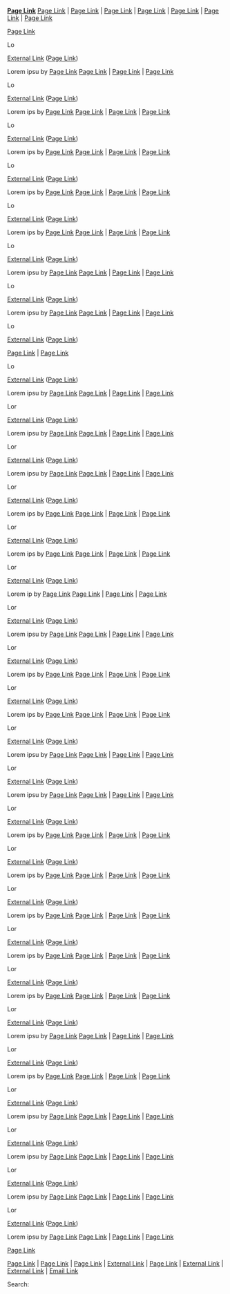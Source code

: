 [](https://example.com/external-link)

**[Page Link](/placeholder-page)** [Page Link](/placeholder-page) | [Page Link](/placeholder-page) | [Page Link](/placeholder-page) | [Page Link](/placeholder-page) | [Page Link](/placeholder-page) | [Page Link](/placeholder-page) | [Page Link](/placeholder-page)

[Page Link](/placeholder-page)

Lo

[](/placeholder-page)

[External Link](https://example.com/external-link) ([Page Link](/placeholder-page))

Lorem ipsu by [Page Link](/placeholder-page) [Page Link](/placeholder-page) | [Page Link](/placeholder-page) | [Page Link](/placeholder-page)

Lo

[](/placeholder-page)

[External Link](https://example.com/external-link) ([Page Link](/placeholder-page))

Lorem ips by [Page Link](/placeholder-page) [Page Link](/placeholder-page) | [Page Link](/placeholder-page) | [Page Link](/placeholder-page)

Lo

[](/placeholder-page)

[External Link](https://example.com/external-link) ([Page Link](/placeholder-page))

Lorem ips by [Page Link](/placeholder-page) [Page Link](/placeholder-page) | [Page Link](/placeholder-page) | [Page Link](/placeholder-page)

Lo

[](/placeholder-page)

[External Link](https://example.com/external-link) ([Page Link](/placeholder-page))

Lorem ips by [Page Link](/placeholder-page) [Page Link](/placeholder-page) | [Page Link](/placeholder-page) | [Page Link](/placeholder-page)

Lo

[](/placeholder-page)

[External Link](https://example.com/external-link) ([Page Link](/placeholder-page))

Lorem ips by [Page Link](/placeholder-page) [Page Link](/placeholder-page) | [Page Link](/placeholder-page) | [Page Link](/placeholder-page)

Lo

[](/placeholder-page)

[External Link](https://example.com/external-link) ([Page Link](/placeholder-page))

Lorem ipsu by [Page Link](/placeholder-page) [Page Link](/placeholder-page) | [Page Link](/placeholder-page) | [Page Link](/placeholder-page)

Lo

[](/placeholder-page)

[External Link](https://example.com/external-link) ([Page Link](/placeholder-page))

Lorem ipsu by [Page Link](/placeholder-page) [Page Link](/placeholder-page) | [Page Link](/placeholder-page) | [Page Link](/placeholder-page)

Lo

[External Link](https://example.com/external-link) ([Page Link](/placeholder-page))

[Page Link](/placeholder-page) | [Page Link](/placeholder-page)

Lo

[](/placeholder-page)

[External Link](https://example.com/external-link) ([Page Link](/placeholder-page))

Lorem ipsu by [Page Link](/placeholder-page) [Page Link](/placeholder-page) | [Page Link](/placeholder-page) | [Page Link](/placeholder-page)

Lor

[](/placeholder-page)

[External Link](https://example.com/external-link) ([Page Link](/placeholder-page))

Lorem ipsu by [Page Link](/placeholder-page) [Page Link](/placeholder-page) | [Page Link](/placeholder-page) | [Page Link](/placeholder-page)

Lor

[](/placeholder-page)

[External Link](https://example.com/external-link) ([Page Link](/placeholder-page))

Lorem ipsu by [Page Link](/placeholder-page) [Page Link](/placeholder-page) | [Page Link](/placeholder-page) | [Page Link](/placeholder-page)

Lor

[](/placeholder-page)

[External Link](https://example.com/external-link) ([Page Link](/placeholder-page))

Lorem ips by [Page Link](/placeholder-page) [Page Link](/placeholder-page) | [Page Link](/placeholder-page) | [Page Link](/placeholder-page)

Lor

[](/placeholder-page)

[External Link](https://example.com/external-link) ([Page Link](/placeholder-page))

Lorem ips by [Page Link](/placeholder-page) [Page Link](/placeholder-page) | [Page Link](/placeholder-page) | [Page Link](/placeholder-page)

Lor

[](/placeholder-page)

[External Link](https://example.com/external-link) ([Page Link](/placeholder-page))

Lorem ip by [Page Link](/placeholder-page) [Page Link](/placeholder-page) | [Page Link](/placeholder-page) | [Page Link](/placeholder-page)

Lor

[](/placeholder-page)

[External Link](https://example.com/external-link) ([Page Link](/placeholder-page))

Lorem ipsu by [Page Link](/placeholder-page) [Page Link](/placeholder-page) | [Page Link](/placeholder-page) | [Page Link](/placeholder-page)

Lor

[](/placeholder-page)

[External Link](https://example.com/external-link) ([Page Link](/placeholder-page))

Lorem ips by [Page Link](/placeholder-page) [Page Link](/placeholder-page) | [Page Link](/placeholder-page) | [Page Link](/placeholder-page)

Lor

[](/placeholder-page)

[External Link](https://example.com/external-link) ([Page Link](/placeholder-page))

Lorem ips by [Page Link](/placeholder-page) [Page Link](/placeholder-page) | [Page Link](/placeholder-page) | [Page Link](/placeholder-page)

Lor

[](/placeholder-page)

[External Link](https://example.com/external-link) ([Page Link](/placeholder-page))

Lorem ipsu by [Page Link](/placeholder-page) [Page Link](/placeholder-page) | [Page Link](/placeholder-page) | [Page Link](/placeholder-page)

Lor

[](/placeholder-page)

[External Link](https://example.com/external-link) ([Page Link](/placeholder-page))

Lorem ipsu by [Page Link](/placeholder-page) [Page Link](/placeholder-page) | [Page Link](/placeholder-page) | [Page Link](/placeholder-page)

Lor

[](/placeholder-page)

[External Link](https://example.com/external-link) ([Page Link](/placeholder-page))

Lorem ips by [Page Link](/placeholder-page) [Page Link](/placeholder-page) | [Page Link](/placeholder-page) | [Page Link](/placeholder-page)

Lor

[](/placeholder-page)

[External Link](https://example.com/external-link) ([Page Link](/placeholder-page))

Lorem ips by [Page Link](/placeholder-page) [Page Link](/placeholder-page) | [Page Link](/placeholder-page) | [Page Link](/placeholder-page)

Lor

[](/placeholder-page)

[External Link](https://example.com/external-link) ([Page Link](/placeholder-page))

Lorem ips by [Page Link](/placeholder-page) [Page Link](/placeholder-page) | [Page Link](/placeholder-page) | [Page Link](/placeholder-page)

Lor

[](/placeholder-page)

[External Link](https://example.com/external-link) ([Page Link](/placeholder-page))

Lorem ips by [Page Link](/placeholder-page) [Page Link](/placeholder-page) | [Page Link](/placeholder-page) | [Page Link](/placeholder-page)

Lor

[](/placeholder-page)

[External Link](https://example.com/external-link) ([Page Link](/placeholder-page))

Lorem ips by [Page Link](/placeholder-page) [Page Link](/placeholder-page) | [Page Link](/placeholder-page) | [Page Link](/placeholder-page)

Lor

[](/placeholder-page)

[External Link](https://example.com/external-link) ([Page Link](/placeholder-page))

Lorem ipsu by [Page Link](/placeholder-page) [Page Link](/placeholder-page) | [Page Link](/placeholder-page) | [Page Link](/placeholder-page)

Lor

[](/placeholder-page)

[External Link](https://example.com/external-link) ([Page Link](/placeholder-page))

Lorem ips by [Page Link](/placeholder-page) [Page Link](/placeholder-page) | [Page Link](/placeholder-page) | [Page Link](/placeholder-page)

Lor

[](/placeholder-page)

[External Link](https://example.com/external-link) ([Page Link](/placeholder-page))

Lorem ipsu by [Page Link](/placeholder-page) [Page Link](/placeholder-page) | [Page Link](/placeholder-page) | [Page Link](/placeholder-page)

Lor

[](/placeholder-page)

[External Link](https://example.com/external-link) ([Page Link](/placeholder-page))

Lorem ipsu by [Page Link](/placeholder-page) [Page Link](/placeholder-page) | [Page Link](/placeholder-page) | [Page Link](/placeholder-page)

Lor

[](/placeholder-page)

[External Link](https://example.com/external-link) ([Page Link](/placeholder-page))

Lorem ipsu by [Page Link](/placeholder-page) [Page Link](/placeholder-page) | [Page Link](/placeholder-page) | [Page Link](/placeholder-page)

Lor

[](/placeholder-page)

[External Link](https://example.com/external-link) ([Page Link](/placeholder-page))

Lorem ipsu by [Page Link](/placeholder-page) [Page Link](/placeholder-page) | [Page Link](/placeholder-page) | [Page Link](/placeholder-page)

[Page Link](/placeholder-page)

  

[Page Link](/placeholder-page) | [Page Link](/placeholder-page) | [Page Link](/placeholder-page) | [External Link](https://example.com/external-link) | [Page Link](/placeholder-page) | [External Link](https://example.com/external-link) | [External Link](https://example.com/external-link) | [Email Link](mailto:example@example.com)  
  

Search: